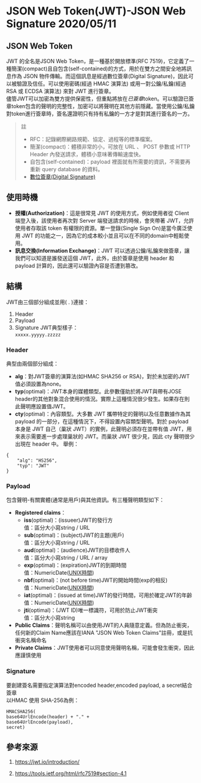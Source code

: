 # JSON Web Token(JWT)-JSON Web Signature 2020/05/11

## JSON Web Token 
JWT 的全名是JSON Web Token，是一種基於開放標準(RFC 7519)，它定義了一種簡潔(compact)且自包含(self-contained)的方式，用於在雙方之間安全地將訊息作為 JSON 物件傳輸。而這個訊息是經過數位簽章(Digital Signature)，因此可以被驗證及信任。可以使用密碼(經過 HMAC 演算法) 或用一對公鑰/私鑰(經過 RSA 或 ECDSA 演算法) 來對 JWT 進行簽章。<br>
儘管JWT可以加密為雙方提供保密性，但重點將放在*已簽章*token。可以驗證已簽章token包含的聲明的完整性，加密可以將聲明在其他方前隱藏。當使用公鑰/私鑰對token進行簽章時，簽名還證明只有持有私鑰的一方才是對其進行簽名的一方。<br>
> 註
> + RFC：記錄網際網路規範、協定、過程等的標準檔案。
> + 簡潔(compact)：體積非常的小，可放在 URL 、 POST 參數或 HTTP Header 內發送請求，體積小意味著傳輸速度快。
> + 自包含(self-contained)：payload 裡面就有所需要的資訊，不需要再重新 query database 的資料。
> + [數位簽章(Digital Signature)](https://zh.wikipedia.org/wiki/%E6%95%B8%E4%BD%8D%E7%B0%BD%E7%AB%A0)

## 使用時機
+ **授權(Authorization)**：這是很常見 JWT 的使用方式，例如使用者從 Client 端登入後，該使用者再次對 Server 端發送請求的時候，會夾帶著 JWT，允許使用者存取該 token 有權限的資源。單一登錄(Single Sign On)是當今廣泛使用 JWT 的功能之一，因為它的成本較小並且可以在不同的domain中輕鬆使用。
+ **訊息交換(Information Exchange)**：JWT 可以透過公鑰/私鑰來做簽章，讓我們可以知道是誰發送這個 JWT，此外，由於簽章是使用 header 和 payload 計算的，因此還可以驗證內容是否遭到篡改。

## 結構
JWT由三個部分組成並用( . )連接：
1. Header
2. Payload
3. Signature
JWT典型樣子：<br>
`xxxxx.yyyyy.zzzzz`

### Header
典型由兩個部分組成：<br>
+ **alg**：對JWT簽章的演算法(如HMAC SHA256 or RSA)，對於未加密的JWT值必須設置為none。
+ **typ**(optimal)：JWT本身的媒體類型。此參數僅助於將JWT與帶有JOSE header的其他對象混合使用的情況。實際上這種情況很少發生。如果存在則此聲明應設置值JWT。
+ **cty**(optimal)：內容類型。大多數 JWT 攜帶特定的聲明以及任意數據作為其 payload 的一部分，在這種情況下，不得設置內容類型聲明。對於 payload 本身是 JWT 自己（巢狀 JWT）的實例，此聲明必須存在並帶有值 JWT，用來表示需要進一步處理巢狀的 JWT。而巢狀 JWT 很少見，因此 cty 聲明很少出現在 header 中。
舉例：
```JS
{
    "alg": "HS256",
    "typ": "JWT"
}
```
### Payload
包含聲明-有關實體(通常是用戶)與其他資訊。有三種聲明類型如下：
+ **Registered claims**：
    + **iss**(optimal)：(issueer)JWT的發行方<br>
        值：區分大小寫string / URL
    + **sub**(optimal)：(subject)JWT的主題(用戶)<br>
        值：區分大小寫string / URL
    + **aud**(optimal)：(audience)JWT的目標收件人<br>
        值：區分大小寫string / URL / array
    + **exp**(optimal)：(expiration)JWT的到期時間<br>
        值：NumericDate([UNIX時間](https://zh.wikipedia.org/wiki/UNIX%E6%97%B6%E9%97%B4))
    + **nbf**(optimal)：(not before time)JWT的開始時間(exp的相反)<br>
        值：NumericDate([UNIX時間](https://zh.wikipedia.org/wiki/UNIX%E6%97%B6%E9%97%B4))
    + **iat**(optimal)：(issued at time)JWT的發行時間，可用於確定JWT的年齡<br>
        值：NumericDate([UNIX時間](https://zh.wikipedia.org/wiki/UNIX%E6%97%B6%E9%97%B4))
    + **jti**(optimal)：(JWT ID)唯一標識符，可用於防止JWT衝突<br>
        值：區分大小寫string
+ **Public Claims**：聲明名稱可以由使用JWT的人員隨意定義。但為防止衝突，任何新的Claim Name應該在IANA "JSON Web Token Claims"註冊，或是抗衝突名稱命名
+ **Private Claims**：JWT使用者可以同意使用聲明名稱，可能會發生衝突，因此應謹慎使用
### Signature
要創建簽名需要指定演算法對encoded header,encoded payload, a secret結合簽章<br>
以HMAC 使用 SHA-256為例：
```JS
HMACSHA256(
base64UrlEncode(header) + "." +
base64UrlEncode(payload),
secret)
```


## 參考來源
1. https://jwt.io/introduction/

3. https://tools.ietf.org/html/rfc7519#section-4.1 
